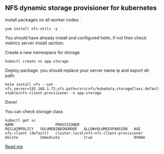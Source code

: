 ## NFS dynamic storage provisioner for kubernetes

Install packages on all worker nodes .

```
yum install nfs-utils -y
```
You should have already install and configured helm, if not then check metrics server install section.

Create a new namespace for storage

```
kubectl create ns app-storage

```

Deploy package. you should replace your server name ip and export dir path.

```
helm install nfs --set nfs.server=192.168.1.73,nfs.path=/srv/nfs/kubedata,storageClass.defaultClass=true stable/nfs-client-provisioner -n app-storage
```
Done!

You can check storage class

```
kubectl get sc
NAME                   PROVISIONER                                RECLAIMPOLICY   VOLUMEBINDINGMODE   ALLOWVOLUMEEXPANSION   AGE
nfs-client (default)   cluster.local/nfs-nfs-client-provisioner   Delete          Immediate           true                   0h08m

```


[Read me](README.md)
